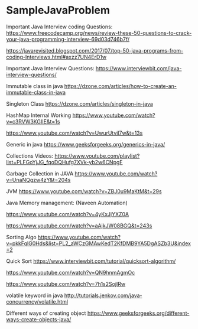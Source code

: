 # SampleJavaProblem

Important Java Interview coding Questions:
https://www.freecodecamp.org/news/review-these-50-questions-to-crack-your-java-programming-interview-69d03d746b7f/

https://javarevisited.blogspot.com/2017/07/top-50-java-programs-from-coding-Interviews.html#axzz7UN4ErD1w

Important Java Interview Questions:
https://www.interviewbit.com/java-interview-questions/

Immutable class in java
https://dzone.com/articles/how-to-create-an-immutable-class-in-java

Singleton Class
https://dzone.com/articles/singleton-in-java

HashMap Internal Working
https://www.youtube.com/watch?v=c3RVW3KGIIE&t=1s

https://www.youtube.com/watch?v=UwurUtvil7w&t=13s

Generic in java
https://www.geeksforgeeks.org/generics-in-java/

Collections Videos:
https://www.youtube.com/playlist?list=PLFGoYjJG_fqoDQHufg7XVk-yb2w6CNpgF

Garbage Collection in JAVA
https://www.youtube.com/watch?v=UnaNQgzw4zY&t=204s

JVM
https://www.youtube.com/watch?v=ZBJ0u9MaKtM&t=29s

Java Memory management:
(Naveen Automation)

https://www.youtube.com/watch?v=4yKxJjYXZ0A

https://www.youtube.com/watch?v=aAjkJW08BGQ&t=243s

Sorting Algo
https://www.youtube.com/watch?v=pkkFqlG0Hds&list=PL2_aWCzGMAwKedT2KfDMB9YA5DgASZb3U&index=2

Quick Sort
https://www.interviewbit.com/tutorial/quicksort-algorithm/

https://www.youtube.com/watch?v=QN9hnmAgmOc

https://www.youtube.com/watch?v=7h1s2SojIRw

volatile keyword in java http://tutorials.jenkov.com/java-concurrency/volatile.html

Different ways of creating object https://www.geeksforgeeks.org/different-ways-create-objects-java/
